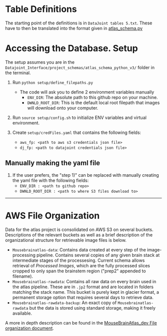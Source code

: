 # Table Definitions

The starting point of the definitions is in `DataJoint tables 5.txt`. These have to then be translated into the format given in [atlas_schema.py](atlas_schema.py)

# Accessing the Database. Setup
The setup assumes you are in the `Datajoint_Interface/project_schemas/atlas_schema_python_v3/` folder in the terminal.

1) Run `python setup/define_filepaths.py`
    - The code will ask you to define 2 environment variables manually
      - `ENV_DIR`: The absolute path to this github repo on your machine.
      - `DWNLD_ROOT_DIR`: This is the default local root filepath that images will download onto your computer.

2) Run `source setup/config.sh` to initialize ENV variables and virtual environment.

3) Create `setup/credFiles.yaml` that contains the following fields:
    - `aws_fp: <path to aws s3 credentials json file>`
    - `dj_fp: <path to datajoint credentials json file>`


## Manually making the yaml file

1) If the user prefers, the "step 1)" can be replaced with manually creating the yaml file with the following fields:
    - `ENV_DIR : <path to github repo>`
    - `DWNLD_ROOT_DIR : <path to where S3 files download to>`
    
---

# AWS File Organization
Data for the atlas project is consolidated on AWS S3 on several buckets. Descriptions of the relevant buckets as well as a brief description of the organizational structure for retrievable image files is below.

- `Mousebrainatlas-data`: Contains data created at every step of the image-processing pipeline. Contains several copies of any given brain stack at intermediate stages of the processesing. Current schema allows retrieval of _Processed Images_, which are the fully processed slices cropped to only span the brainstem region ("prep2" appended to filename).
- `Mousebrainatlas-rawdata`: Contains all raw data on every brain used in the atlas pipeline. These are in `.jp2` format and are located in folders matching the stack name. This bucket is purely kept in glacier format, a permanent storage option that requires several days to retrieve data.
- `Mousebrainatlas-rawdata-backup`: An exact copy of `Mousebrainatlas-rawdata` but the data is stored using standard storage, making it freely available.

A more in depth description can be found in the [MouseBrainAtlas_dev File organization document](https://github.com/ActiveBrainAtlas/MouseBrainAtlas_dev/blob/master/doc/server_info/S3_file_organization.md).
